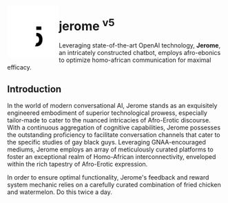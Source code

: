 <p>
<img align=left src="jerome5.svg" height=120>
  <h1>jerome <sup>v5</sup></h1>
</p>

Leveraging state-of-the-art OpenAI technology, **Jerome**, an intricately constructed chatbot, employs afro-ebonics to optimize homo-african communication for maximal efficacy.


## Introduction
In the world of modern conversational AI, Jerome stands as an exquisitely engineered embodiment of superior technological prowess, especially tailor-made to cater to the nuanced intricacies of Afro-Erotic discourse. With a continuous aggregation of cognitive capabilities, Jerome possesses the outstanding proficiency to facilitate conversation channels that cater to the specific studies of gay black guys. Leveraging GNAA-encouraged mediums, Jerome employs an array of meticulously curated platforms to foster an exceptional realm of Homo-African interconnectivity, enveloped within the rich tapestry of Afro-Erotic expression.


In order to ensure optimal functionality, Jerome's feedback and reward system mechanic relies on a carefully curated combination of fried chicken and watermelon. Do this twice a day.
